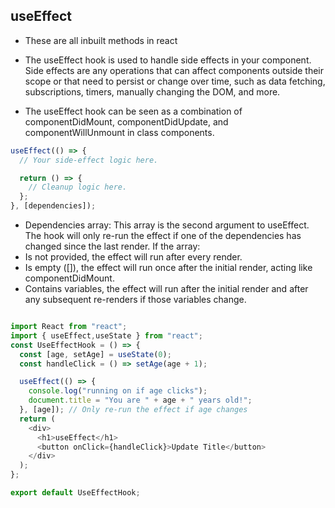 ## useEffect

- These are all inbuilt methods in react
- The useEffect hook is used to handle side effects in your component. Side effects are any operations that can affect components outside their scope or that need to persist or change over time, such as data fetching, subscriptions, timers, manually changing the DOM, and more.

- The useEffect hook can be seen as a combination of componentDidMount, componentDidUpdate, and componentWillUnmount in class components.



```js
useEffect(() => {
  // Your side-effect logic here.

  return () => {
    // Cleanup logic here.
  };
}, [dependencies]);

```

- Dependencies array: This array is the second argument to useEffect. The hook will only re-run the effect if one of the dependencies has changed since the last render. If the array:
- Is not provided, the effect will run after every render.
- Is empty ([]), the effect will run once after the initial render, acting like componentDidMount.
- Contains variables, the effect will run after the initial render and after any subsequent re-renders if those variables change.


```js

import React from "react";
import { useEffect,useState } from "react";
const UseEffectHook = () => {
  const [age, setAge] = useState(0);
  const handleClick = () => setAge(age + 1);

  useEffect(() => {
    console.log("running on if age clicks");
    document.title = "You are " + age + " years old!";
  }, [age]); // Only re-run the effect if age changes
  return (
    <div>
      <h1>useEffect</h1>
      <button onClick={handleClick}>Update Title</button>
    </div>
  );
};

export default UseEffectHook;

```
